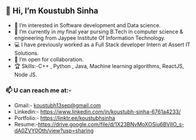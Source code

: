 ##  👋 Hi, I’m  Koustubh Sinha
- 👀 I’m interested in Software development and Data science.
- 🌱 I’m currently in my final year pursing B.Tech in computer science & engineering from Jaypee Institute Of Information Technology.
- 💻 I have previously worked as a Full Stack developer Intern at Assert IT Solutions.
- 💞️ I’m open for collaboration.
- 🏆 Skills:-C++ , Python , Java, Machine learning algorithms, ReactJS, Node JS.

### 📫 U can reach me at:-
* Gmail:- koustubh13sep@gmail.com
* Linkedin:- https://www.linkedin.com/in/koustubh-sinha-6761a4233/
* Portfolio:- https://linktr.ee/koustubhsinha
* Resume:-https://drive.google.com/file/d/1X23BNvMoXOSiu6BVIIO_s-dA0ZVY0Oth/view?usp=sharing


<!---
koustubh1317/koustubh1317 is a ✨ special ✨ repository because its `README.md` (this file) appears on your GitHub profile.
You can click the Preview link to take a look at your changes.
--->
